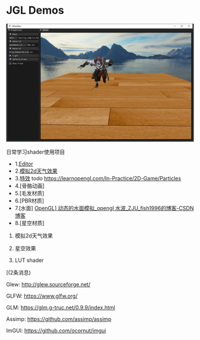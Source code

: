 # JGL Demos

![image-20230521164413353](./Images/README/image-20230521164413353.png)

日常学习shader使用项目

- 1.[Editor](sections/JGLEditor.md)
- 2.[模拟2d天气效果](sections/weather.md)
- 3.[特效](sections/particles.md) todo  https://learnopengl.com/In-Practice/2D-Game/Particles
- 4.[骨骼动画]
- 5.[毛发材质]
- 6.[PBR材质]
- 7.[水面]   [OpenGL\] 动态的水面模拟_opengl 水波_ZJU_fish1996的博客-CSDN博客](https://blog.csdn.net/zju_fish1996/article/details/52317363)
- 8.[星空材质]
1. 模拟2d天气效果

2. 星空效果

3. LUT shader

[(2条消息)

Glew:
http://glew.sourceforge.net/

GLFW:
https://www.glfw.org/

GLM:
https://glm.g-truc.net/0.9.9/index.html

Assimp:
https://github.com/assimp/assimp

ImGUI:
https://github.com/ocornut/imgui
